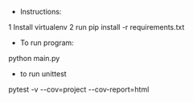 * Instructions:

1 Install virtualenv
2 run pip install -r requirements.txt


* To run program:

python main.py


* to run unittest

pytest -v --cov=project --cov-report=html
